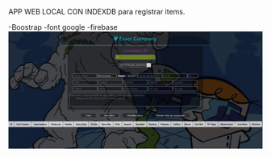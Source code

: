 APP WEB LOCAL CON INDEXDB para registrar items.

-Boostrap
-font google
-firebase
![](https://github.com/k-tw0/IndexDB-CRUD/blob/main/Screenshot%202024-02-28%20174201.png)
